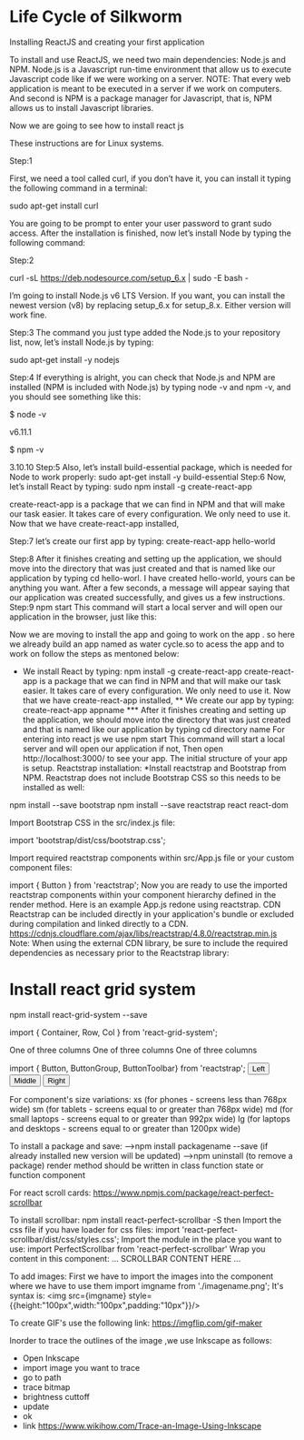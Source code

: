 # Life Cycle of Silkworm

Installing ReactJS and creating your first application

To install and use ReactJS, we need two main dependencies: Node.js and NPM. Node.js is a Javascript run-time environment that allow us to execute Javascript code like if we were working on a server. 
NOTE: That every web application is meant to be executed in a server if we work on computers.
And second is NPM is a package manager for Javascript, that is, NPM allows us to install Javascript libraries.

Now we are going to see how to install react js 

These instructions are for Linux systems.

Step:1 

First, we need a tool called curl, if you don’t have it, you can install it typing the following command in a terminal:

sudo apt-get install curl

You are going to be prompt to enter your user password to grant sudo access. After the installation is finished, now let’s install Node by typing the following command:

Step:2

 curl -sL https://deb.nodesource.com/setup_6.x | sudo -E bash -

I’m going to install Node.js v6 LTS Version. If you want, you can install the newest version (v8) by replacing setup_6.x for setup_8.x. Either version will work fine.

Step:3 The command you just type added the Node.js to your repository list, now, let’s install Node.js by typing:

sudo apt-get install -y nodejs

Step:4  If everything is alright, you can check that Node.js and NPM are installed (NPM is included with Node.js) by typing node -v and npm -v, and you should see something like this:



   $ node -v

v6.11.1
 
  $ npm -v

3.10.10
Step:5  Also, let’s install build-essential package, which is needed for Node to work properly:
sudo apt-get install -y build-essential
Step:6 Now, let’s install React by typing:
sudo npm install -g create-react-app

create-react-app is a package that we can find in NPM and that will make our task easier. It takes care of every configuration. We only need to use it. Now that we have create-react-app installed,


Step:7 let’s create our first app by typing:
create-react-app hello-world

 Step:8 After it finishes creating and setting up the application, we should move into the directory that was just created and that is named like our application by typing cd hello-worl. 
I have created  hello-world, yours can be anything you want. After a few seconds, a message will appear saying that our application was created successfully, and gives us a few instructions. 
Step:9 
npm start
This command will start a local server and will open our application in the browser, just like this:

Now we are moving to install the app and going to work on the app . so here we already build an app named as water cycle.so to acess the app and to work on follow the steps as mentoned below:



* We install React by typing:
npm install -g create-react-app
create-react-app is a package that we can find in NPM and that will make our
task easier. It takes care of every configuration. We only need to use it. Now
that we have create-react-app installed,
** We create our app by typing:
create-react-app appname
*** After it finishes creating and setting up the application, we should move
into the directory that was just created and that is named like our application
by typing
cd directory name
For entering into react js we use npm start 
This command will start a local server and will open our application
if not,
Then open http://localhost:3000/ to see your app. The initial structure of your app is setup.
Reactstrap installation:
*Install reactstrap and Bootstrap from NPM. Reactstrap does not include Bootstrap CSS so this needs to be installed as well:

npm install --save bootstrap
npm install --save reactstrap react react-dom

Import Bootstrap CSS in the src/index.js file:

import 'bootstrap/dist/css/bootstrap.css';

Import required reactstrap components within src/App.js file or your custom component files:

import { Button } from 'reactstrap';
Now you are ready to use the imported reactstrap components within your component hierarchy defined in the render method. 
Here is an example App.js redone using reactstrap.
CDN
Reactstrap can be included directly in your application's bundle or excluded during compilation and linked directly to a CDN.
https://cdnjs.cloudflare.com/ajax/libs/reactstrap/4.8.0/reactstrap.min.js
Note: When using the external CDN library, be sure to include the required dependencies as necessary prior to the Reactstrap library:

# Install react grid system
npm install react-grid-system --save

import { Container, Row, Col } from 'react-grid-system';

<Container>
  <Row>
    <Col sm={4}>
      One of three columns
    </Col>
    <Col sm={4}>
      One of three columns
    </Col>
    <Col sm={4}>
      One of three columns
    </Col>
  </Row>
</Container>

import { Button, ButtonGroup, ButtonToolbar} from 'reactstrap';
<ButtonToolbar>
  <ButtonGroup>
            <Button>Left</Button>
          <Button>Middle</Button>
          <Button>Right</Button>
        </ButtonGroup>
</ButtonToolbar>

For component's size variations:
xs (for phones - screens less than 768px wide)
sm (for tablets - screens equal to or greater than 768px wide)
md (for small laptops - screens equal to or greater than 992px wide)
lg (for laptops and desktops - screens equal to or greater than 1200px wide)

﻿To install a package and save:
-->npm install packagename --save (if already installed new version will be updated)
-->npm uninstall (to remove a package)
render method should be written in class 
function state or function component

For react scroll cards:
https://www.npmjs.com/package/react-perfect-scrollbar

To install scrollbar:
npm install react-perfect-scrollbar -S
then
 Import the css file if you have loader for css files:
import 'react-perfect-scrollbar/dist/css/styles.css';
Import the module in the place you want to use:
    import PerfectScrollbar from 'react-perfect-scrollbar'
Wrap you content in this component:
    <PerfectScrollbar>
        ... SCROLLBAR CONTENT HERE ...
    </PerfectScrollbar>

To add images:
First we have to import the images into the component where we have to use them
import imgname from './imagename.png';
It's syntax is:
<img src={imgname} style={{height:"100px",width:"100px",padding:"10px"}}/>

To create GIF's use the following link:
https://imgflip.com/gif-maker

Inorder to trace the outlines of the image ,we use Inkscape as follows:
* Open Inkscape
* import image you want to trace 
* go to path
* trace bitmap
* brightness cuttoff 
* update 
* ok
* link https://www.wikihow.com/Trace-an-Image-Using-Inkscape










